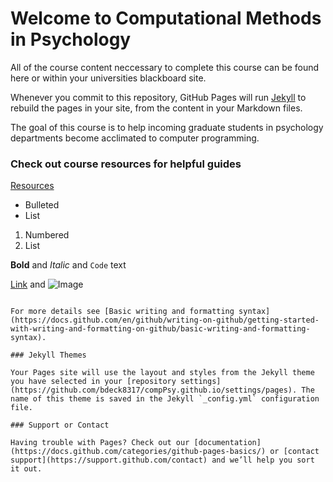 # Welcome to Computational Methods in Psychology

All of the course content neccessary to complete this course can be found here or within your universities blackboard site.

Whenever you commit to this repository, GitHub Pages will run [Jekyll](https://jekyllrb.com/) to rebuild the pages in your site, from the content in your Markdown files.


The goal of this course is to help incoming graduate students in psychology departments become acclimated to computer programming. 


### Check out course resources for helpful guides
[Resources](resources.md)


- Bulleted
- List

1. Numbered
2. List

**Bold** and _Italic_ and `Code` text

[Link](url) and ![Image](src)
```

For more details see [Basic writing and formatting syntax](https://docs.github.com/en/github/writing-on-github/getting-started-with-writing-and-formatting-on-github/basic-writing-and-formatting-syntax).

### Jekyll Themes

Your Pages site will use the layout and styles from the Jekyll theme you have selected in your [repository settings](https://github.com/bdeck8317/compPsy.github.io/settings/pages). The name of this theme is saved in the Jekyll `_config.yml` configuration file.

### Support or Contact

Having trouble with Pages? Check out our [documentation](https://docs.github.com/categories/github-pages-basics/) or [contact support](https://support.github.com/contact) and we’ll help you sort it out.
